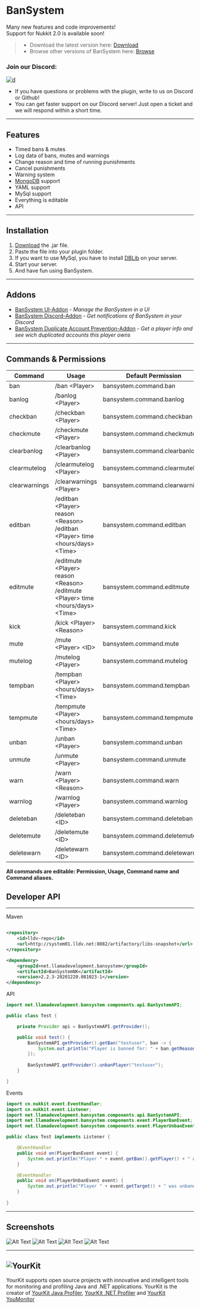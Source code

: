 # BanSystem

Many new features and code improvements!\
Support for Nukkit 2.0 is available soon!

> * Download the latest version here: [Download](https://cloudburstmc.org/resources/bansystem.332/download)
> * Browse other versions of BanSystem here: [Browse](https://cloudburstmc.org/resources/bansystem.332/history)

### Join our Discord: 
[![d](https://img.shields.io/discord/323953253458903040.svg)](https://discord.gg/Qcuv2f6)
* If you have questions or problems with the plugin, write to us on Discord or Github!
* You can get faster support on our Discord server! Just open a ticket and we will respond within a short time.

---

## Features

* Timed bans & mutes
* Log data of bans, mutes and warnings
* Change reason and time of running punishments
* Cancel punishments
* Warning system
* [MongoDB](https://mongodb.com) support
* YAML support
* MySql support
* Everything is editable
* API

---

## Installation

1. [Download](https://cloudburstmc.org/resources/bansystem.332/download) the .jar file.
2. Paste the file into your plugin folder.
3. If you want to use MySql, you have to install [DBLib](https://cloudburstmc.org/resources/dblib.12) on your server.
4. Start your server.
5. And have fun using BanSystem.

---

## Addons

* [BanSystem UI-Addon](https://cloudburstmc.org/resources/bansystem-ui-addon.468/download) - _Manage the BanSystem in a UI_
* [BanSystem Discord-Addon](https://cloudburstmc.org/resources/bansystem-discord-addon.575/download) - _Get notifications of BanSystem in your Discord_
* [BanSystem Duplicate Account Prevention-Addon](https://cloudburstmc.org/resources/bansystem-duplicated-account-prevention-addon.612/download) - _Get a player info and see wich duplicated accounts this player owns_

---

## Commands & Permissions

Command | Usage | Default Permission
------------ | ------------- | -------------
ban |    /ban \<Player> <ID> |    bansystem.command.ban
banlog    |/banlog \<Player>    | bansystem.command.banlog
checkban|    /checkban \<Player>|    bansystem.command.checkban
checkmute|    /checkmute \<Player>|    bansystem.command.checkmute
clearbanlog    |/clearbanlog \<Player>    | bansystem.command.clearbanlog
clearmutelog|    /clearmutelog \<Player>|    bansystem.command.clearmutelog
clearwarnings    |/clearwarnings \<Player>|    bansystem.command.clearwarnings
editban    | /editban \<Player> reason \<Reason> <br> /editban \<Player> time \<hours/days> \<Time>|    bansystem.command.editban
editmute    | /editmute \<Player> reason \<Reason> <br> /editmute \<Player> time \<hours/days> \<Time>|    bansystem.command.editmute
kick    |/kick \<Player> \<Reason>|    bansystem.command.kick
mute    |/mute \<Player> \<ID>    |bansystem.command.mute
mutelog    |/mutelog \<Player>    |bansystem.command.mutelog
tempban    |/tempban \<Player> \<hours/days> \<Time>|    bansystem.command.tempban
tempmute    |/tempmute \<Player> \<hours/days> \<Time>    |bansystem.command.tempmute
unban    |/unban \<Player>    |bansystem.command.unban
unmute    |/unmute \<Player>|    bansystem.command.unmute
warn    |/warn \<Player> \<Reason>|    bansystem.command.warn
warnlog    |/warnlog \<Player>    |bansystem.command.warnlog
deleteban    |/deleteban \<ID>    |bansystem.command.deleteban
deletemute    |/deletemute \<ID>|    bansystem.command.deletemute
deletewarn    |/deletewarn \<ID>|    bansystem.command.deletewarn

**All commands are editable: Permission, Usage, Command name and Command aliases.**

## Developer API

---

Maven
```xml

<repository>
    <id>lldv-repo</id>
    <url>http://system01.lldv.net:8082/artifactory/libs-snapshot</url>
</repository>

<dependency>
    <groupId>net.llamadevelopment.bansystem</groupId>
    <artifactId>BanSystemNK</artifactId>
    <version>2.2.3-20201220.081023-1</version>
</dependency>
```

API

```java
import net.llamadevelopment.bansystem.components.api.BanSystemAPI;

public class Test {

    private Provider api = BanSystemAPI.getProvider();

    public void test() {
        BanSystemAPI.getProvider().getBan("testuser", ban -> {
            System.out.println("Player is banned for: " + ban.getReason());
        });
        
        BanSystemAPI.getProvider().unbanPlayer("testuser");
    }

}
```

Events

```java
import cn.nukkit.event.EventHandler;
import cn.nukkit.event.Listener;
import net.llamadevelopment.bansystem.components.api.BanSystemAPI;
import net.llamadevelopment.bansystem.components.event.PlayerBanEvent;
import net.llamadevelopment.bansystem.components.event.PlayerUnbanEvent;

public class Test implements Listener {

    @EventHandler
    public void on(PlayerBanEvent event) {
        System.out.println("Player " + event.getBan().getPlayer() + " was banned for " + event.getBan().getReason() + "!");
    }

    @EventHandler
    public void on(PlayerUnbanEvent event) {
        System.out.println("Player " + event.getTarget() + " was unbanned!");
    }
    
}
```

---

## Screenshots

![Alt Text](https://cloudburstmc.org/attachments/bansystem_1-png.1814/)
![Alt Text](https://cloudburstmc.org/attachments/bansystem_2-png.1815/)
![Alt Text](https://cloudburstmc.org/attachments/bansystem_3-png.1816/)
![Alt Text](https://cloudburstmc.org/attachments/bansystem_4-png.1817/)

---

![YourKit](https://www.yourkit.com/images/yklogo.png)
------
YourKit supports open source projects with innovative and intelligent tools for monitoring and profiling Java and .NET applications. YourKit is the creator of [YourKit Java Profiler](https://www.yourkit.com/java/profiler/),
[YourKit .NET Profiler](https://www.yourkit.com/.net/profiler/")
and [YourKit YouMonitor](https://www.yourkit.com/youmonitor/)
